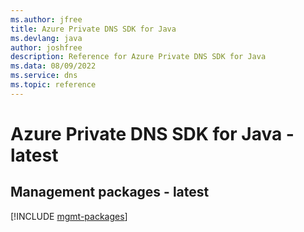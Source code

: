 ```yaml
---
ms.author: jfree
title: Azure Private DNS SDK for Java
ms.devlang: java
author: joshfree
description: Reference for Azure Private DNS SDK for Java
ms.data: 08/09/2022
ms.service: dns
ms.topic: reference
---
```

# Azure Private DNS SDK for Java - latest

## Management packages - latest
[!INCLUDE [mgmt-packages](private-dns-mgmt-index.md)]